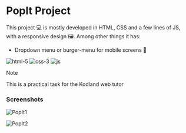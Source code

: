 # PopIt Project

This project :computer: is mostly developed in HTML, CSS and a few lines of JS, with a responsive design 🖼️. Among other things it has: 

* Dropdown menu or burger-menu for mobile screens :iphone:

![html-5](https://github.com/user-attachments/assets/481d6202-1dfd-4468-8348-a28ad9e2d65b)  ![css-3](https://github.com/user-attachments/assets/330961a1-8468-4c1d-bb9c-2dddb95ac385)  ![js](https://github.com/user-attachments/assets/1daed0c5-d842-4b78-8f67-45f9898ba59d)

> [!NOTE]
> This is a practical task for the Kodland web tutor

### Screenshots

![PopIt1](https://github.com/user-attachments/assets/9d7c6d64-4afa-48fc-ab4a-7685592e52e2)

![PopIt2](https://github.com/user-attachments/assets/3d04be39-23a0-4e26-b6b6-e8976c66f806)

